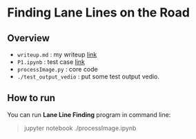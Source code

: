# **Finding Lane Lines on the Road** 

Overview
---
- `writeup.md` : my writeup [link](https://github.com/zxf8665905/LaneLinesDetection/blob/master/writeup.md)
- `P1.ipynb` : test case [link](https://github.com/zxf8665905/LaneLinesDetection/blob/master/processImage.ipynb)
- `processImage.py`  : core code
- `./test_output_vedio` : put some test output vedio.

## How to run
You can run **Lane Line Finding** program in command line:

> jupyter notebook ./processImage.ipynb
